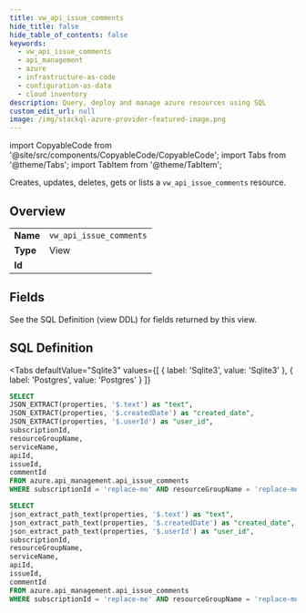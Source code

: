 ```yaml
--- 
title: vw_api_issue_comments
hide_title: false
hide_table_of_contents: false
keywords:
  - vw_api_issue_comments
  - api_management
  - azure
  - infrastructure-as-code
  - configuration-as-data
  - cloud inventory
description: Query, deploy and manage azure resources using SQL
custom_edit_url: null
image: /img/stackql-azure-provider-featured-image.png
---
```


import CopyableCode from '@site/src/components/CopyableCode/CopyableCode';
import Tabs from '@theme/Tabs';
import TabItem from '@theme/TabItem';

Creates, updates, deletes, gets or lists a <code>vw_api_issue_comments</code> resource.

## Overview
<table><tbody>
<tr><td><b>Name</b></td><td><code>vw_api_issue_comments</code></td></tr>
<tr><td><b>Type</b></td><td>View</td></tr>
<tr><td><b>Id</b></td><td><CopyableCode code="azure.api_management.vw_api_issue_comments" /></td></tr>
</tbody></table>

## Fields

See the SQL Definition (view DDL) for fields returned by this view.

## SQL Definition

<Tabs
defaultValue="Sqlite3"
values={[
{ label: 'Sqlite3', value: 'Sqlite3' },
{ label: 'Postgres', value: 'Postgres' }
]}
>
<TabItem value="Sqlite3">

```sql
SELECT
JSON_EXTRACT(properties, '$.text') as "text",
JSON_EXTRACT(properties, '$.createdDate') as "created_date",
JSON_EXTRACT(properties, '$.userId') as "user_id",
subscriptionId,
resourceGroupName,
serviceName,
apiId,
issueId,
commentId
FROM azure.api_management.api_issue_comments
WHERE subscriptionId = 'replace-me' AND resourceGroupName = 'replace-me' AND serviceName = 'replace-me' AND apiId = 'replace-me' AND issueId = 'replace-me';
```

</TabItem>
<TabItem value="Postgres">

```sql
SELECT
json_extract_path_text(properties, '$.text') as "text",
json_extract_path_text(properties, '$.createdDate') as "created_date",
json_extract_path_text(properties, '$.userId') as "user_id",
subscriptionId,
resourceGroupName,
serviceName,
apiId,
issueId,
commentId
FROM azure.api_management.api_issue_comments
WHERE subscriptionId = 'replace-me' AND resourceGroupName = 'replace-me' AND serviceName = 'replace-me' AND apiId = 'replace-me' AND issueId = 'replace-me';
```

</TabItem>
</Tabs>
